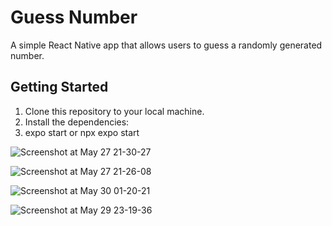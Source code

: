 # Guess Number

A simple React Native app that allows users to guess a randomly generated number.

## Getting Started

1. Clone this repository to your local machine.
2. Install the dependencies:
3. expo start or npx expo start

![Screenshot at May 27 21-30-27](https://github.com/Ehab97/Guess-Numbers-Game/assets/28493731/238cf1ff-85f1-4506-96c0-8a94249051e5)

![Screenshot at May 27 21-26-08](https://github.com/Ehab97/Guess-Numbers-Game/assets/28493731/40c676c5-a165-468e-833e-b886d88f3234)

![Screenshot at May 30 01-20-21](https://github.com/Ehab97/Guess-Numbers-Game/assets/28493731/37907226-a881-4b25-ab62-0d25d8e27ac6)

![Screenshot at May 29 23-19-36](https://github.com/Ehab97/Guess-Numbers-Game/assets/28493731/6647e416-4ba1-4ad0-b5d3-fabef23e89c1)
